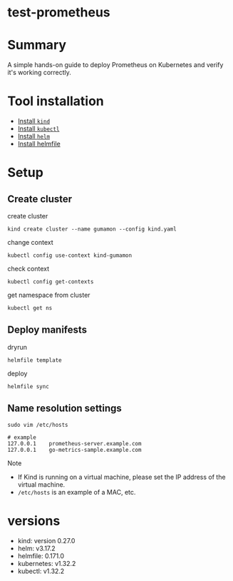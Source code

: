 # test-prometheus
# Summary
A simple hands-on guide to deploy Prometheus on Kubernetes and verify it's working correctly.

# Tool installation
* [Install `kind`](https://kind.sigs.k8s.io/docs/user/quick-start/#installation)
* [Install `kubectl`](https://kubernetes.io/ja/docs/tasks/tools/install-kubectl-linux/#install-kubectl-binary-with-curl-on-linux)
* [Install `helm`](https://helm.sh/ja/docs/intro/install/)
* [Install helmfile](https://github.com/helmfile/helmfile)

# Setup
## Create cluster
create cluster
```
kind create cluster --name gumamon --config kind.yaml
```
change context
```
kubectl config use-context kind-gumamon
```
check context
```
kubectl config get-contexts 
```
get namespace from cluster 
```
kubectl get ns
```

## Deploy manifests
dryrun
```
helmfile template
```
deploy
```
helmfile sync
```

## Name resolution settings
```
sudo vim /etc/hosts
```
```
# example
127.0.0.1    prometheus-server.example.com
127.0.0.1    go-metrics-sample.example.com
```
> [!NOTE]
> * If Kind is running on a virtual machine, please set the IP address of the virtual machine.
> * `/etc/hosts` is an example of a MAC, etc.


# versions
* kind: version 0.27.0
* helm: v3.17.2
* helmfile: 0.171.0
* kubernetes: v1.32.2
* kubectl: v1.32.2
